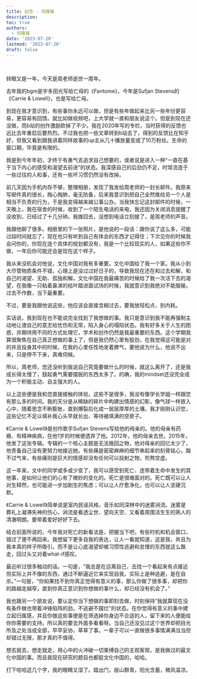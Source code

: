 ```yaml
---
title: 纪念 - 何锋锋
description: 
toc: true
authors:
  - 何锋锋
date: '2023-07-20'
lastmod: '2023-07-20'
draft: false
---
```


<br>

转眼又是一年，今天是周老师逝世一周年。

<!--more-->

去年我的bgm是宇多田光写给亡母的《Fantome》，今年是Sufjan Stevens的《Carrie & Lowell》，也是写给亡母。

到现在我才意识到，有些事你永远可以做，但是有些年做起来比另一些年份更容易，更容易有回馈。就比如做视频吧，上大学就一直和朋友说这个。但是到现在还没做，而b站的创作激励砍掉了不少。我在2020年写的专栏，当时获得的反馈也远比去年重启后要热烈。不过我也把一些文章转到b站去了，得到的反馈比在知乎好，但我又看到跟我讲着同样故事的up主从几十播放量变成了10万粉丝。生命的窗口期，毕竟是有限的。

我是到今年年初，才终于有勇气去追求自己想要的，或者说是进入一种“一直在基于当下内心的感受和渴望去前进”的状态。我深感自己的后劲仍不足，时常流连于一些过往的人和事，还有一些坏习惯仍然没有改掉。

前几天因为手机内存不够，整理相册，发现了我发给周老师的一封长邮件。我原来写邮件真的很长，掏心掏肺，毫无防备，后来我意识到把自己全然推给另一个人是相当不负责的行为，于是我变得越来越公事公办。当我快忘记这封邮件的时候，一天晚上，我在宿舍的时候，收到了一个陌生电话的来电，我还因为关闭消息提醒了没收到，已经过了十几分钟。我拨回去，没想到电话立刻接了，是周老师的声音。

我跟他聊了很多。相册里的下一张照片，是他说的一段话：跟你说了这么多，可能过段时间就忘了，现在也只有听到自己有体会的东西才记得住；下次见你的时候我会问你的，你现在连个具体的规划都没有，我是一个比较现实的人，如果这些你不做，一年后你可能还会是现在这个样子。

我从来没机会对他说，文化中国对我有多重要。文化中国给了我一个家。我从小到大尽管物质条件不错，心理上是没过过好日子的，导致我现在还在和过去和解，和自己的渴望、无助、孤独和解。文化中国在我最痛苦的时候给了我一次活下去的渴望，在我像一只粘着鼻涕的枯叶踏进面试场的时候，我就意识到我绝对不能服输，过去不作数，当下最重要。

不过，要是我跟他说这些，他应该会直接含糊过去，要我放轻松点，别内耗。

实话说，我到现在也不能说完全找到了我想做的事。我只是意识到我不能再强制主动地让渡自己的意志给忧伤和无常，陷入身心的塌陷状态。我有好多关于人生的困惑，并期待用不同的方式处理它，学术和创作仍然是我最重要的东西。这个学期我算很聚焦在自己真正想做的事上了，但是我仍然心里有股劲，在我觉得这可能是对的并且投身其中的时候，在我的心里任性地发着脾气，要他说为什么，他说不出来，只是停不下来，真难伺候。

所以，周老师，您还没听到我说自己究竟要做什么的时候，就这么离开了，还是我成长得太慢了，鼓起勇气需要摆脱的东西太多了。的确，我的mindset还没完全成为一个积极主动、自主强大的人。

以上这些便是我和您直接接触的体验。这些不是很多，我没有像学长学姐一样跟您有那么多的时间。我的天分是从稀缺的碎片中构建出情感的幻影，像气球一样嵌入心中，随着思念不断膨胀，直到爆裂后化成一层层厚厚的土壤。我才刚刚认识您，这些记忆不足以填补我心头早就长出、等待被填满的空房子。

《Carrie & Lowell》是创作歌手Sufjan Stevens写给他的母亲的。他的母亲有药瘾、有精神疾病，在他1岁的时候便遗弃了他。2012年，他的母亲去世。2015年，他发了这张专辑。专辑的一个核心主题是无法挽回之物，他对母亲的回忆太少了，他责备自己没有更努力地接近她。有些痛是密密麻麻的细节串起来的刻骨铭心，踹不过气来，有些痛则是巨大的情感却没有任何可以投射之物，煎熬空虚。

这一年来，文中的同学或多或少变了，我可以感受到死亡、连带着生命中发生的其他事，是如何让他们的心有了微妙的变化的。死亡是很难面对的。死亡既可以让人对生释然，也可能进一步加剧生的焦虑；可以让人疗愈净化，也可以让人坚硬沉默。

《Carrie & Lowell》简单说是室内民谣风格，音乐如同深林中的迷雾涧流。迷雾是葬礼上凝滞失神的伤心，涧流是看透尘世、望向天空、又看着周围活生生的熟人的清澈明朗。要带着爱好好好下去。

结合前面所说的，今年我对死亡的新看法是，把握当下吧，有些时机和机会窗口，错过了便不再回来。我想留下更多自我的表达，让人一看就知道，这是我，并且为我本真的样子所吸引。而不是让心底渴望却被习惯性逃避和怠慢的东西就这么飘走，回过头又对着what-if感叹。

最近听过很多触动的话。一句是，“我总是在远离自己，去找一个看起来有点接近但实际上并不像的东西，通过不断逼近它来实现自我，实际上是种逃避，是在自杀。”一句是，“你如果找不到你真正觉得有意义的事，那么你做了很多事，却把你的路越走越窄，直到你真正意识到你想做的事什么，却已经没有机会了。”

我也跟另一个朋友说，要认定你当下想做的事即刻去做，时刻保持“我就算现在没有条件做也带着冲锋陷阵的劲，不逃避不摆烂”的状态。在你觉得有意义的事中建立起归属感，并且你做这些事便是在筛选掉你身边不合适的人，留下来的人便能给你你需要的支持。所以真的要去外面多看看呀。当自己还没见过这个世界却把目光所及之处当成全部，早早妥协，草草了事。一辈子可以一直做很多事情满满当当但却错过无限，那才真的不值得。

想去就去，想走就走，用心中的火冲破一切束缚自己的主观客观，是我做过的最文化中国的事。而且我现在研究的题目也都挺文化中国的，哈哈。

打下哈哈这几个字，我的眼睛又湿了。踏出门，层山群青，阳光含蓄，微风温凉。